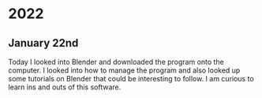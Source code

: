 # 2022

## January 22nd

Today I looked into Blender and downloaded the program onto the computer. I looked into how to manage the program and also looked up some tutorials on Blender that could be interesting to follow. I am curious to learn ins and outs of this software.
